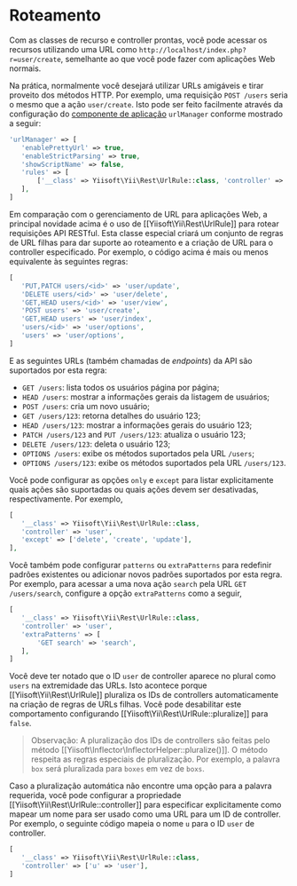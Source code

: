 Roteamento
=======

Com as classes de recurso e controller prontas, você pode acessar os recursos utilizando uma URL como `http://localhost/index.php?r=user/create`, semelhante ao que você pode fazer com aplicações Web normais.

Na prática, normalmente você desejará utilizar URLs amigáveis e tirar proveito dos métodos HTTP.
Por exemplo, uma requisição `POST /users` seria o mesmo que a ação `user/create`.
Isto pode ser feito facilmente através da configuração do [componente de aplicação](structure-application-components.md) `urlManager` conforme mostrado a seguir:

```php
'urlManager' => [
   'enablePrettyUrl' => true,
   'enableStrictParsing' => true,
   'showScriptName' => false,
   'rules' => [
       ['__class' => Yiisoft\Yii\Rest\UrlRule::class, 'controller' => 'user'],
   ],
]
```

Em comparação com o gerenciamento de URL para aplicações Web, a principal novidade acima é o uso de [[Yiisoft\Yii\Rest\UrlRule]] para rotear requisições API RESTful. Esta classe especial criará um conjunto de regras de URL filhas para dar suporte ao roteamento e a criação de URL para o controller especificado.
Por exemplo, o código acima é mais ou menos equivalente às seguintes regras:

```php
[
   'PUT,PATCH users/<id>' => 'user/update',
   'DELETE users/<id>' => 'user/delete',
   'GET,HEAD users/<id>' => 'user/view',
   'POST users' => 'user/create',
   'GET,HEAD users' => 'user/index',
   'users/<id>' => 'user/options',
   'users' => 'user/options',
]
```

E as seguintes URLs (também chamadas de *endpoints*) da API são suportados por esta regra:

* `GET /users`: lista todos os usuários página por página;
* `HEAD /users`: mostrar a informações gerais da listagem de usuários;
* `POST /users`: cria um novo usuário;
* `GET /users/123`: retorna detalhes do usuário 123;
* `HEAD /users/123`: mostrar a informações gerais do usuário 123;
* `PATCH /users/123` and `PUT /users/123`: atualiza o usuário 123;
* `DELETE /users/123`: deleta o usuário 123;
* `OPTIONS /users`: exibe os métodos suportados pela URL `/users`;
* `OPTIONS /users/123`: exibe os métodos suportados pela URL `/users/123`.

Você pode configurar as opções `only` e `except` para listar explicitamente quais ações são suportadas ou quais ações devem ser desativadas, respectivamente. Por exemplo,

```php
[
   '__class' => Yiisoft\Yii\Rest\UrlRule::class,
   'controller' => 'user',
   'except' => ['delete', 'create', 'update'],
],
```

Você também pode configurar `patterns` ou `extraPatterns` para redefinir padrões existentes ou adicionar novos padrões suportados por esta regra. Por exemplo, para acessar a uma nova ação `search` pela URL `GET /users/search`, configure a opção `extraPatterns` como a seguir,

```php
[
   '__class' => Yiisoft\Yii\Rest\UrlRule::class,
   'controller' => 'user',
   'extraPatterns' => [
       'GET search' => 'search',
   ],
]
```

Você deve ter notado que o ID `user` de controller aparece no plural como `users` na extremidade das  URLs. Isto acontece porque [[Yiisoft\Yii\Rest\UrlRule]] pluraliza os IDs de controllers automaticamente na criação de regras de URLs filhas.
Você pode desabilitar este comportamento configurando [[Yiisoft\Yii\Rest\UrlRule::pluralize]] para `false`.

> Observação: A pluralização dos IDs de controllers são feitas pelo método [[Yiisoft\Inflector\InflectorHelper::pluralize()]]. O método respeita as regras especiais de pluralização. Por exemplo, a palavra `box` será pluralizada para `boxes` em vez de `boxs`.


Caso a pluralização automática não encontre uma opção para a palavra requerida, você pode configurar a propriedade [[Yiisoft\Yii\Rest\UrlRule::controller]] para especificar explicitamente como mapear um nome para ser usado como uma URL para um ID de controller. Por exemplo, o seguinte código mapeia o nome `u` para o ID `user` de controller.  

```php
[
   '__class' => Yiisoft\Yii\Rest\UrlRule::class,
   'controller' => ['u' => 'user'],
]
```


